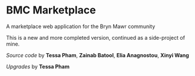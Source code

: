 # BMC Marketplace

A marketplace web application for the Bryn Mawr community

This is a new and more completed version, continued as a side-project of mine.

_Source code_ by **Tessa Pham**, **Zainab Batool**, **Elia Anagnostou**, **Xinyi Wang**

_Upgrades_ by **Tessa Pham**
